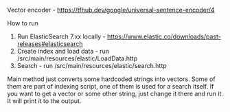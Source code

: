 Vector encoder - https://tfhub.dev/google/universal-sentence-encoder/4

How to run
1. Run ElasticSearch 7.xx locally - https://www.elastic.co/downloads/past-releases#elasticsearch
2. Create index and load data - run /src/main/resources/elastic/LoadData.http
3. Search - run /src/main/resources/elastic/search.http


Main method just converts some hardcoded strings into vectors. Some of them are part of indexing script, one of them is
used for a search itself.
If you want to get a vector or some other string, just change it there and run it. It will print it to the output.